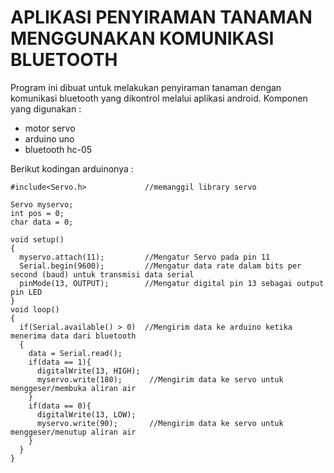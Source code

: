 # APLIKASI PENYIRAMAN TANAMAN MENGGUNAKAN KOMUNIKASI BLUETOOTH

Program ini dibuat untuk melakukan penyiraman tanaman dengan komunikasi bluetooth yang dikontrol melalui aplikasi android.
Komponen yang digunakan :
- motor servo
- arduino uno
- bluetooth hc-05

Berikut kodingan arduinonya :

```
#include<Servo.h>             //memanggil library servo

Servo myservo;
int pos = 0;
char data = 0;            
   
void setup() 
{
  myservo.attach(11);         //Mengatur Servo pada pin 11
  Serial.begin(9600);         //Mengatur data rate dalam bits per second (baud) untuk transmisi data serial
  pinMode(13, OUTPUT);        //Mengatur digital pin 13 sebagai output pin LED
}
void loop()
{
  if(Serial.available() > 0)  //Mengirim data ke arduino ketika menerima data dari bluetooth
  {
    data = Serial.read();                 
    if(data == 1){            
      digitalWrite(13, HIGH);
      myservo.write(180);      //Mengirim data ke servo untuk menggeser/membuka aliran air
    }
    if(data == 0){
      digitalWrite(13, LOW);
      myservo.write(90);       //Mengirim data ke servo untuk menggeser/menutup aliran air
    }
  }
}
```
